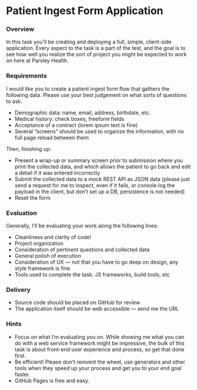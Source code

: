Patient Ingest Form Application
===============================

### Overview

In this task you'll be creating and deploying a full, simple, client-side application. Every aspect to the task is a part of the test, and the goal is to see how well you realize the sort of project you might be expected to work on here at Parsley Health.

### Requirements

I would like you to create a patient ingest form flow that gathers the following data. Please use your best judgement on what sorts of questions to ask.  

* Demographic data: name, email, address, birthdate, etc.
* Medical history: check boxes, freeform fields
* Acceptance of a contract (lorem ipsum text is fine)
* Several “screens” should be used to organize the information, with no full page reload between them

Then, finishing up:  

* Present a wrap-up or summary screen prior to submission where you print the collected data, and which allows the patient to go back and edit a detail if it was entered incorrectly
* Submit the collected data to a mock REST API as JSON data (please just send a request for me to inspect, even if it fails, or console.log the payload in the client, but don’t set up a DB, persistence is not needed)
* Reset the form

### Evaluation

Generally, I’ll be evaluating your work along the following lines:

* Cleanliness and clarity of code!
* Project organization
* Consideration of pertinent questions and collected data
* General polish of execution
* Consideration of UX — not that you have to go deep on design, any style framework is fine
* Tools used to complete the task: JS frameworks, build tools, etc

### Delivery

* Source code should be placed on GitHub for review
* The application itself should be web accessible — send me the URL

### Hints

* Focus on what I’m evaluating you on. While showing me what you can do with a web service framework might be impressive, the bulk of this task is about front-end user experience and process, so get that done first.
* Be efficient! Please don’t reinvent the wheel, use generators and other tools when they speed up your process and get you to your end goal faster.
* GitHub Pages is free and easy.
